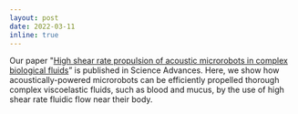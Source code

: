 ```yaml
---
layout: post
date: 2022-03-11
inline: true
---
```


Our paper "[High shear rate propulsion of acoustic microrobots in complex biological fluids](https://www.science.org/doi/full/10.1126/sciadv.abm5126)” is published in Science Advances. Here, we show how acoustically-powered microrobots can be efficiently propelled thorough complex viscoelastic fluids, such as blood and mucus, by the use of high shear rate fluidic flow near their body.


